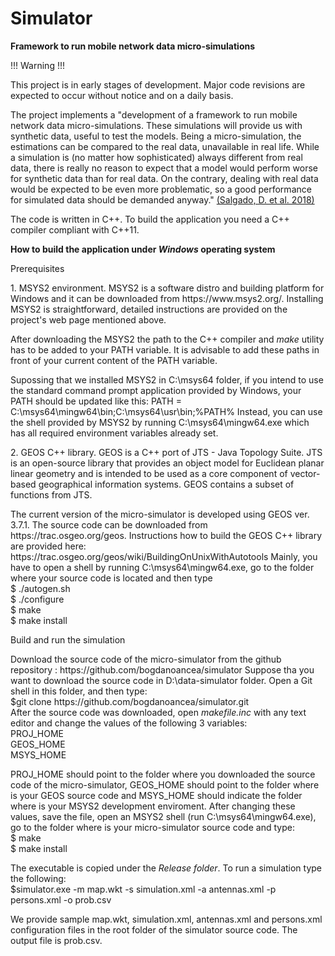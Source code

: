 # Simulator
<b> Framework to run mobile network data micro-simulations </b>
<p>
<p>!!! Warning !!!</p>
This project is in early stages of development. 
Major code revisions are expected to occur without notice and on a daily basis.
</p>

<p>
The project implements a "development of a framework to run mobile network data micro-simulations. 
These simulations will provide us with synthetic data, useful to test the models. 
Being a micro-simulation, the estimations can be compared to the real data, unavailable in real life. 
While a simulation is (no matter how sophisticated) always different from real data, 
there is really no reason to expect that a model would perform worse for synthetic data than for real data. 
On the contrary, dealing with real data would be expected to be even more problematic, 
so a good performance for simulated data should be demanded anyway." <a href = "https://webgate.ec.europa.eu/fpfis/mwikis/essnetbigdata/images/5/56/WPI_A_framework_for_mobile_network_data_micro-simulation_2019_02_14.pdf">(Salgado, D. et al. 2018)</a>

The code is written in C++. To build the application you need a C++ compiler compliant with C++11.
 
</p>

<b>How to build the application under <I>Windows</I> operating system</b>
<p>
<p>Prerequisites
<p>1. MSYS2 environment. MSYS2 is a software distro and building platform for Windows and 
it can be downloaded from https://www.msys2.org/. Installing MSYS2 is straightforward, detailed instructions
are provided on the project's web page mentioned above.
<p>After downloading the MSYS2 the path to the C++ compiler and <I>make</I> utility has to be added to your PATH variable. 
It is advisable to add these paths in front of your current content of the PATH variable. 
<p>Supossing that we installed MSYS2 in C:\msys64 folder, if you intend to use the
standard command prompt application provided by Windows, your PATH should be updated like this: PATH = C:\msys64\mingw64\bin;C:\msys64\usr\bin;%PATH%
Instead, you can use the shell provided by MSYS2 by running C:\msys64\mingw64.exe which has all required environment variables already set.

<p>2. GEOS C++ library. GEOS is a C++ port of JTS - Java Topology Suite. JTS 
is an open-source library that provides an object model for Euclidean planar linear geometry 
and is intended to be used as a core component of vector-based geographical information systems. GEOS contains a subset of
functions from JTS. 
<p>The current version of the micro-simulator is developed using GEOS ver. 3.7.1. The source code can be downloaded from
https://trac.osgeo.org/geos. Instructions how to build the GEOS C++ library are provided here: https://trac.osgeo.org/geos/wiki/BuildingOnUnixWithAutotools
Mainly, you have to open a shell by running C:\msys64\mingw64.exe, go to the folder where your source code is located and then type
<br>$ ./autogen.sh
<br>$ ./configure
<br>$ make
<br>$ make install

<p>Build and run the simulation
<p>Download the source code of the micro-simulator from the github repository : https://github.com/bogdanoancea/simulator
Suppose tha you want to download the source code in D:\data-simulator folder. Open a Git shell in this folder, and then type:
<br>$git clone https://github.com/bogdanoancea/simulator.git
<br>After the source code was downloaded, open <I>makefile.inc</I> with any text editor and change the values of the following 3 variables:
<br>PROJ_HOME
<br>GEOS_HOME
<br>MSYS_HOME

<p> PROJ_HOME should point to the folder where you downloaded the source code of the micro-simulator, GEOS_HOME should point to
the folder where is your GEOS source code and MSYS_HOME should indicate the folder where is your MSYS2 development enviroment.
After changing these values, save the file, open an MSYS2 shell (run C:\msys64\mingw64.exe), go to the folder where is your micro-simulator 
source code and type:
<br>$ make
<br>$ make install

<p> The executable is copied under the <I>Release folder</I>. To run a simulation type the following:
<br>$simulator.exe -m map.wkt -s simulation.xml -a antennas.xml -p persons.xml -o prob.csv

<p> We provide sample map.wkt, simulation.xml, antennas.xml and persons.xml configuration files in the root folder of the simulator source code. 
The output file is prob.csv.
   
